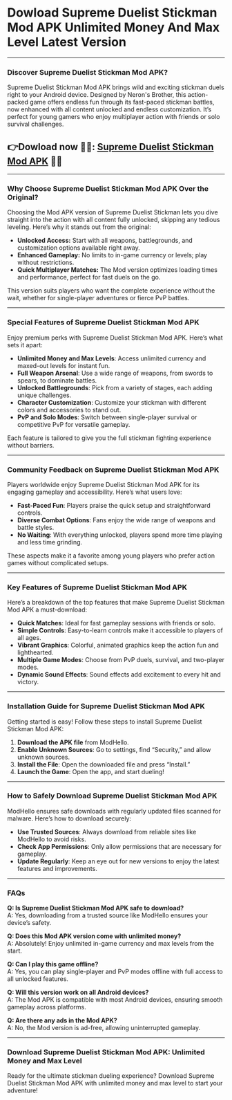 # Dowload Supreme Duelist Stickman Mod APK Unlimited Money And Max Level Latest Version

---

### **Discover Supreme Duelist Stickman Mod APK?**

Supreme Duelist Stickman Mod APK brings wild and exciting stickman duels right to your Android device. Designed by Neron's Brother, this action-packed game offers endless fun through its fast-paced stickman battles, now enhanced with all content unlocked and endless customization. It’s perfect for young gamers who enjoy multiplayer action with friends or solo survival challenges.



## 👉Dowload now 🦸🏻: [Supreme Duelist Stickman Mod APK](https://modhello.com/supreme-duelist-stickman/) 👌🏻
---

### **Why Choose Supreme Duelist Stickman Mod APK Over the Original?**

Choosing the Mod APK version of Supreme Duelist Stickman lets you dive straight into the action with all content fully unlocked, skipping any tedious leveling. Here’s why it stands out from the original:

- **Unlocked Access:** Start with all weapons, battlegrounds, and customization options available right away.
- **Enhanced Gameplay:** No limits to in-game currency or levels; play without restrictions.
- **Quick Multiplayer Matches:** The Mod version optimizes loading times and performance, perfect for fast duels on the go.

This version suits players who want the complete experience without the wait, whether for single-player adventures or fierce PvP battles.

---

### **Special Features of Supreme Duelist Stickman Mod APK**

Enjoy premium perks with Supreme Duelist Stickman Mod APK. Here’s what sets it apart:

- **Unlimited Money and Max Levels**: Access unlimited currency and maxed-out levels for instant fun.
- **Full Weapon Arsenal**: Use a wide range of weapons, from swords to spears, to dominate battles.
- **Unlocked Battlegrounds**: Pick from a variety of stages, each adding unique challenges.
- **Character Customization**: Customize your stickman with different colors and accessories to stand out.
- **PvP and Solo Modes**: Switch between single-player survival or competitive PvP for versatile gameplay.

Each feature is tailored to give you the full stickman fighting experience without barriers.

---

### **Community Feedback on Supreme Duelist Stickman Mod APK**

Players worldwide enjoy Supreme Duelist Stickman Mod APK for its engaging gameplay and accessibility. Here’s what users love:

- **Fast-Paced Fun**: Players praise the quick setup and straightforward controls.
- **Diverse Combat Options**: Fans enjoy the wide range of weapons and battle styles.
- **No Waiting**: With everything unlocked, players spend more time playing and less time grinding.

These aspects make it a favorite among young players who prefer action games without complicated setups.

---

### **Key Features of Supreme Duelist Stickman Mod APK**

Here’s a breakdown of the top features that make Supreme Duelist Stickman Mod APK a must-download:

- **Quick Matches**: Ideal for fast gameplay sessions with friends or solo.
- **Simple Controls**: Easy-to-learn controls make it accessible to players of all ages.
- **Vibrant Graphics**: Colorful, animated graphics keep the action fun and lighthearted.
- **Multiple Game Modes**: Choose from PvP duels, survival, and two-player modes.
- **Dynamic Sound Effects**: Sound effects add excitement to every hit and victory.

---

### **Installation Guide for Supreme Duelist Stickman Mod APK**

Getting started is easy! Follow these steps to install Supreme Duelist Stickman Mod APK:

1. **Download the APK file** from ModHello.
2. **Enable Unknown Sources**: Go to settings, find “Security,” and allow unknown sources.
3. **Install the File**: Open the downloaded file and press “Install.”
4. **Launch the Game**: Open the app, and start dueling!

---

### **How to Safely Download Supreme Duelist Stickman Mod APK**

ModHello ensures safe downloads with regularly updated files scanned for malware. Here’s how to download securely:

- **Use Trusted Sources**: Always download from reliable sites like ModHello to avoid risks.
- **Check App Permissions**: Only allow permissions that are necessary for gameplay.
- **Update Regularly**: Keep an eye out for new versions to enjoy the latest features and improvements.

---

### **FAQs**

**Q: Is Supreme Duelist Stickman Mod APK safe to download?**  
A: Yes, downloading from a trusted source like ModHello ensures your device’s safety.

**Q: Does this Mod APK version come with unlimited money?**  
A: Absolutely! Enjoy unlimited in-game currency and max levels from the start.

**Q: Can I play this game offline?**  
A: Yes, you can play single-player and PvP modes offline with full access to all unlocked features.

**Q: Will this version work on all Android devices?**  
A: The Mod APK is compatible with most Android devices, ensuring smooth gameplay across platforms.

**Q: Are there any ads in the Mod APK?**  
A: No, the Mod version is ad-free, allowing uninterrupted gameplay.

---

### **Download Supreme Duelist Stickman Mod APK: Unlimited Money and Max Level**

Ready for the ultimate stickman dueling experience? Download Supreme Duelist Stickman Mod APK with unlimited money and max level to start your adventure!
